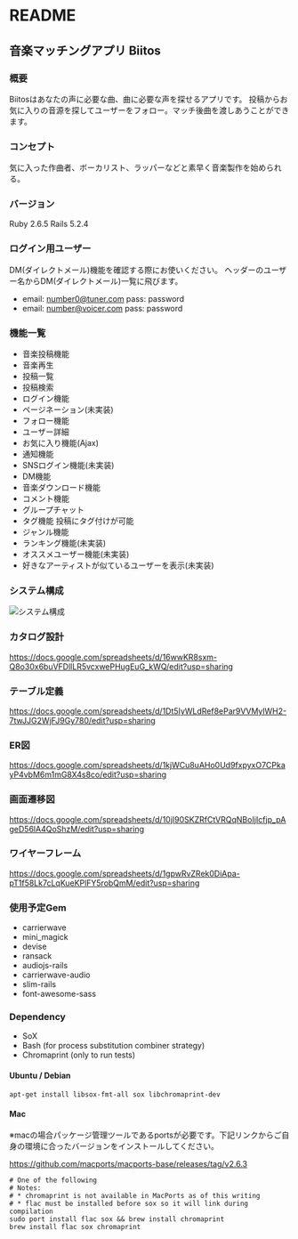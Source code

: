 # README
## 音楽マッチングアプリ Biitos
### 概要
Biitosはあなたの声に必要な曲、曲に必要な声を探せるアプリです。
投稿からお気に入りの音源を探してユーザーをフォロー。マッチ後曲を渡しあうことができます。
### コンセプト
気に入った作曲者、ボーカリスト、ラッパーなどと素早く音楽製作を始められる。
### バージョン
Ruby 2.6.5 Rails 5.2.4
### ログイン用ユーザー
DM(ダイレクトメール)機能を確認する際にお使いください。
ヘッダーのユーザー名からDM(ダイレクトメール)一覧に飛びます。
- email: number0@tuner.com pass: password
- email: number@voicer.com pass: password
### 機能一覧
- 音楽投稿機能
- 音楽再生
- 投稿一覧
- 投稿検索
- ログイン機能
- ページネーション(未実装)
- フォロー機能
- ユーザー詳細
- お気に入り機能(Ajax)
- 通知機能
- SNSログイン機能(未実装)
- DM機能
- 音楽ダウンロード機能
- コメント機能
- グループチャット
- タグ機能
  投稿にタグ付けが可能
- ジャンル機能
- ランキング機能(未実装)
- オススメユーザー機能(未実装)
- 好きなアーティストが似ているユーザーを表示(未実装)
### システム構成
![システム構成](https://user-images.githubusercontent.com/65487142/97112337-13e6fa80-1727-11eb-8490-6afd2d994770.jpg)
### カタログ設計
https://docs.google.com/spreadsheets/d/16wwKR8sxm-Q8o30x6buVFDllLR5vcxwePHugEuG_kWQ/edit?usp=sharing
### テーブル定義
https://docs.google.com/spreadsheets/d/1Dt5IyWLdRef8ePar9VVMylWH2-7twJJG2WjFJ9Gy780/edit?usp=sharing
### ER図
https://docs.google.com/spreadsheets/d/1kjWCu8uAHo0Ud9fxpyxO7CPkayP4vbM6m1mG8X4s8co/edit?usp=sharing
### 画面遷移図
https://docs.google.com/spreadsheets/d/10jI90SKZRfCtVRQqNBoIjIcfjp_pAgeD56lA4QoShzM/edit?usp=sharing
### ワイヤーフレーム
https://docs.google.com/spreadsheets/d/1gpwRvZRek0DiApa-pT1f58Lk7cLqKueKPlFY5robQmM/edit?usp=sharing
### 使用予定Gem
- carrierwave
- mini_magick
- devise
- ransack
- audiojs-rails
- carrierwave-audio
- slim-rails
- font-awesome-sass
### Dependency
- SoX
- Bash (for process substitution combiner strategy)
- Chromaprint (only to run tests)
#### Ubuntu / Debian
`apt-get install libsox-fmt-all sox libchromaprint-dev`
#### Mac
※macの場合パッケージ管理ツールであるportsが必要です。下記リンクからご自身の環境に合ったバージョンをインストールしてください。

https://github.com/macports/macports-base/releases/tag/v2.6.3
```
# One of the following
# Notes:
# * chromaprint is not available in MacPorts as of this writing
# * flac must be installed before sox so it will link during compilation
sudo port install flac sox && brew install chromaprint
brew install flac sox chromaprint
```
